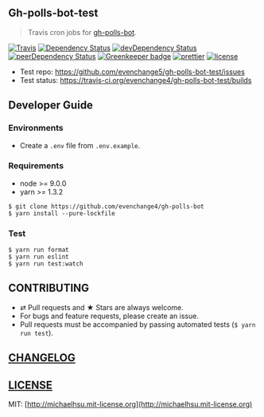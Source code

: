 ## Gh-polls-bot-test

> Travis cron jobs for [gh-polls-bot](https://github.com/evenchange4/gh-polls-bot).


[![Travis][travis-badge]][travis]
[![Dependency Status][dependency-badge]][dependency]
[![devDependency Status][devDependency-badge]][devDependency]
[![peerDependency Status][peerDependency-badge]][peerDependency]
[![Greenkeeper badge][greenkeeper-badge]][greenkeeper]
[![prettier][prettier-badge]][prettier]
[![license][license-badge]][license]

- Test repo: https://github.com/evenchange5/gh-polls-bot-test/issues
- Test status: https://travis-ci.org/evenchange4/gh-polls-bot-test/builds

## Developer Guide

### Environments

- Create a `.env` file from `.env.example`.

### Requirements

-   node >= 9.0.0
-   yarn >= 1.3.2

```
$ git clone https://github.com/evenchange4/gh-polls-bot
$ yarn install --pure-lockfile
```

### Test

```
$ yarn run format
$ yarn run eslint
$ yarn run test:watch
```

## CONTRIBUTING

*   ⇄ Pull requests and ★ Stars are always welcome.
*   For bugs and feature requests, please create an issue.
*   Pull requests must be accompanied by passing automated tests (`$ yarn run test`).

## [CHANGELOG](CHANGELOG.md)

## [LICENSE](LICENSE)

MIT: [http://michaelhsu.mit-license.org](http://michaelhsu.mit-license.org)

[travis-badge]: https://img.shields.io/travis/evenchange4/gh-polls-bot-test/master.svg?style=flat-square
[travis]: https://travis-ci.org/evenchange4/gh-polls-bot-test
[dependency-badge]: https://david-dm.org/evenchange4/gh-polls-bot-test.svg?style=flat-square
[dependency]: https://david-dm.org/evenchange4/gh-polls-bot-test
[devDependency-badge]: https://david-dm.org/evenchange4/gh-polls-bot-test/dev-status.svg?style=flat-square
[devDependency]: https://david-dm.org/evenchange4/gh-polls-bot-test#info=devDependencies
[peerDependency-badge]: https://david-dm.org/evenchange4/gh-polls-bot-test/peer-status.svg?style=flat-square
[peerDependency]: https://david-dm.org/evenchange4/gh-polls-bot-test#info=peerDependencies
[license-badge]: https://img.shields.io/github/license/evenchange4/gh-polls-bot-test.svg?style=flat-square
[license]: http://michaelhsu.mit-license.org/
[greenkeeper-badge]: https://badges.greenkeeper.io/evenchange4/gh-polls-bot-test.svg
[greenkeeper]: https://greenkeeper.io/
[prettier-badge]: https://img.shields.io/badge/styled_with-prettier-ff69b4.svg?style=flat-square
[prettier]: https://github.com/prettier/prettier
